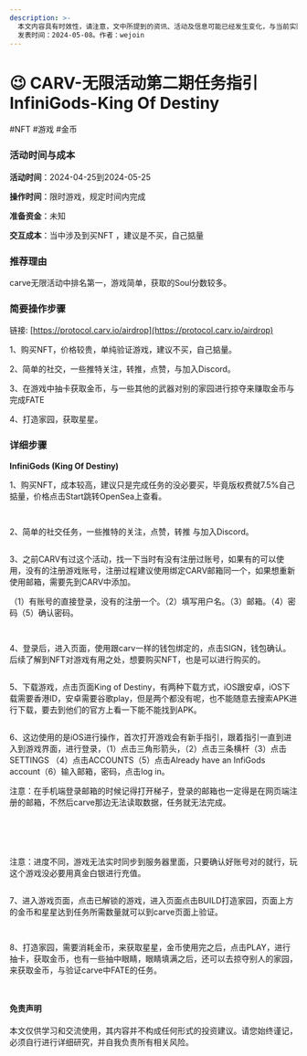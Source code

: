 ```yaml
---
description: >-
  本文内容具有时效性，请注意，文中所提到的资讯、活动及信息可能已经发生变化，与当前实际情况有所不同。我们建议您在做出任何决策之前，始终进行自主研究和验证。
  发表时间：2024-05-08。作者：wejoin
---
```


# 😉 CARV-无限活动第二期任务指引InfiniGods-King Of Destiny

\#NFT #游戏 #金币

### 活动时间与成本 <a href="#huo-dong-shi-jian-yu-cheng-ben" id="huo-dong-shi-jian-yu-cheng-ben"></a>

**活动时间**：2024-04-25到2024-05-25

**操作时间**：限时游戏，规定时间内完成

**准备资金**：未知

**交互成本**：当中涉及到买NFT ，建议是不买，自己掂量

### 推荐理由 <a href="#tui-jian-li-you" id="tui-jian-li-you"></a>

carve无限活动中排名第一，游戏简单，获取的Soul分数较多。

### 简要操作步骤 <a href="#jian-yao-cao-zuo-bu-zhou" id="jian-yao-cao-zuo-bu-zhou"></a>

链接: [https://protocol.carv.io/airdrop](https://protocol.carv.io/airdrop)

1、购买NFT，价格较贵，单纯验证游戏，建议不买，自己掂量。

2、简单的社交，一些推特关注，转推，点赞，与加入Discord。

3、在游戏中抽卡获取金币，与一些其他的武器对别的家园进行掠夺来赚取金币与完成FATE

4、打造家园，获取星星。

### 详细步骤 <a href="#xiang-xi-bu-zhou" id="xiang-xi-bu-zhou"></a>

**InfiniGods (King Of Destiny)**

1、购买NFT，成本较高，建议只是完成任务的没必要买，毕竟版权费就7.5%自己掂量，价格点击Start跳转OpenSea上查看。

<figure><img src="https://airdrop.wejoinweb3.com/~gitbook/image?url=http%3A%2F%2Fbs-image-host.oss-cn-guangzhou.aliyuncs.com%2FPasted%2520image%252020240428114826.png.jpg&#x26;width=768&#x26;dpr=4&#x26;quality=100&#x26;sign=c5e026df&#x26;sv=1" alt=""><figcaption></figcaption></figure>

<figure><img src="../.gitbook/assets/image (40) (1).png" alt=""><figcaption></figcaption></figure>

2、简单的社交任务，一些推特的关注，点赞，转推 与加入Discord。&#x20;

<figure><img src="https://airdrop.wejoinweb3.com/~gitbook/image?url=http%3A%2F%2Fbs-image-host.oss-cn-guangzhou.aliyuncs.com%2FPasted%2520image%252020240428111807.png.jpg&#x26;width=300&#x26;dpr=4&#x26;quality=100&#x26;sign=7390a24f&#x26;sv=1" alt=""><figcaption></figcaption></figure>

3、之前CARV有过这个活动，找一下当时有没有注册过账号，如果有的可以使用，没有的注册游戏账号，注册过程建议使用绑定CARV邮箱同一个，如果想重新使用邮箱，需要先到CARV中添加。

（1）有账号的直接登录，没有的注册一个。（2）填写用户名。（3）邮箱。（4）密码（5）确认密码。

<figure><img src="https://airdrop.wejoinweb3.com/~gitbook/image?url=http%3A%2F%2Fbs-image-host.oss-cn-guangzhou.aliyuncs.com%2FPasted%2520image%252020240428120210.png.jpg&#x26;width=768&#x26;dpr=4&#x26;quality=100&#x26;sign=f8468389&#x26;sv=1" alt=""><figcaption></figcaption></figure>

<figure><img src="../.gitbook/assets/image (41) (1).png" alt=""><figcaption></figcaption></figure>

4、登录后，进入页面，使用跟carv一样的钱包绑定的，点击SIGN，钱包确认。后续了解到NFT对游戏有用之处，想要购买NFT，也是可以进行购买的。

<figure><img src="https://airdrop.wejoinweb3.com/~gitbook/image?url=http%3A%2F%2Fbs-image-host.oss-cn-guangzhou.aliyuncs.com%2FPasted%2520image%252020240428150417.png.jpg&#x26;width=768&#x26;dpr=4&#x26;quality=100&#x26;sign=ebc392cf&#x26;sv=1" alt=""><figcaption></figcaption></figure>

5、下载游戏，点击页面King of Destiny，有两种下载方式，iOS跟安卓，iOS下载需要香港ID，安卓需要谷歌play，但是两个都没有呢，也不能随意去搜索APK进行下载，要去到他们的官方上看一下能不能找到APK。

<figure><img src="https://airdrop.wejoinweb3.com/~gitbook/image?url=http%3A%2F%2Fbs-image-host.oss-cn-guangzhou.aliyuncs.com%2FPasted%2520image%252020240428150953.png.jpg&#x26;width=768&#x26;dpr=4&#x26;quality=100&#x26;sign=8d986942&#x26;sv=1" alt=""><figcaption></figcaption></figure>

6、这边使用的是iOS进行操作，首次打开游戏会有新手指引，跟着指引一直到进入到游戏界面，进行登录，（1）点击三角形箭头，（2）点击三条横杆（3）点击SETTINGS （4）点击ACCOUNTS（5）点击Already have an InfiGods account（6）输入邮箱，密码，点击log in。

注意：在手机端登录邮箱的时候记得打开梯子，登录的邮箱也一定得是在网页端注册的邮箱，不然后carve那边无法读取数据，任务就无法完成。

<figure><img src="https://airdrop.wejoinweb3.com/~gitbook/image?url=http%3A%2F%2Fbs-image-host.oss-cn-guangzhou.aliyuncs.com%2FPasted%2520image%252020240430110133.png.jpg&#x26;width=768&#x26;dpr=4&#x26;quality=100&#x26;sign=bb64f10b&#x26;sv=1" alt=""><figcaption></figcaption></figure>

<figure><img src="../.gitbook/assets/image (45) (1).png" alt=""><figcaption></figcaption></figure>

<figure><img src="https://airdrop.wejoinweb3.com/~gitbook/image?url=http%3A%2F%2Fbs-image-host.oss-cn-guangzhou.aliyuncs.com%2FPasted%2520image%252020240430110246.png.jpg&#x26;width=768&#x26;dpr=4&#x26;quality=100&#x26;sign=a874ccd4&#x26;sv=1" alt=""><figcaption></figcaption></figure>

<figure><img src="../.gitbook/assets/image (46) (1).png" alt=""><figcaption></figcaption></figure>

<figure><img src="https://airdrop.wejoinweb3.com/~gitbook/image?url=http%3A%2F%2Fbs-image-host.oss-cn-guangzhou.aliyuncs.com%2FPasted%2520image%252020240430114119.png.jpg&#x26;width=768&#x26;dpr=4&#x26;quality=100&#x26;sign=1a7bca73&#x26;sv=1" alt=""><figcaption></figcaption></figure>

注意：进度不同，游戏无法实时同步到服务器里面，只要确认好账号对的就行，玩这个游戏没必要用真金白银进行充值。

<figure><img src="https://airdrop.wejoinweb3.com/~gitbook/image?url=http%3A%2F%2Fbs-image-host.oss-cn-guangzhou.aliyuncs.com%2FPasted%2520image%252020240430115634.png.jpg&#x26;width=768&#x26;dpr=4&#x26;quality=100&#x26;sign=fa129020&#x26;sv=1" alt=""><figcaption></figcaption></figure>

7、进入游戏页面，点击已解锁的游戏，进入页面点击BUILD打造家园，页面上方的金币和星星达到任务所需数量就可以到carve页面上验证。

<figure><img src="https://airdrop.wejoinweb3.com/~gitbook/image?url=http%3A%2F%2Fbs-image-host.oss-cn-guangzhou.aliyuncs.com%2FPasted%2520image%252020240430145909.png.jpg&#x26;width=768&#x26;dpr=4&#x26;quality=100&#x26;sign=2bb8f462&#x26;sv=1" alt=""><figcaption></figcaption></figure>

<figure><img src="../.gitbook/assets/image (49) (1).png" alt=""><figcaption></figcaption></figure>

8、打造家园，需要消耗金币，来获取星星，金币使用完之后，点击PLAY，进行抽卡，获取金币，也有一些抽中眼睛，眼睛填满之后，还可以去掠夺别人的家园，来获取金币，与验证carve中FATE的任务。

<figure><img src="https://airdrop.wejoinweb3.com/~gitbook/image?url=http%3A%2F%2Fbs-image-host.oss-cn-guangzhou.aliyuncs.com%2FPasted%2520image%252020240430150437.png.jpg&#x26;width=768&#x26;dpr=4&#x26;quality=100&#x26;sign=3aee8712&#x26;sv=1" alt=""><figcaption></figcaption></figure>

<figure><img src="../.gitbook/assets/image (48) (1).png" alt=""><figcaption></figcaption></figure>

#### 免责声明 <a href="#mian-ze-sheng-ming" id="mian-ze-sheng-ming"></a>

本文仅供学习和交流使用，其内容并不构成任何形式的投资建议。请您始终谨记，必须自行进行详细研究，并自我负责所有相关风险。
